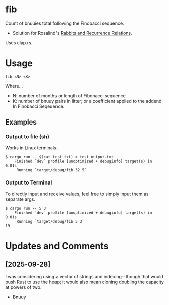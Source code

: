 # fib

Count of bnuuies total following the Finobacci sequence.
- Solution for Rosalind's [Rabbits and Recurrence Relations](https://rosalind.info/problems/fib/).

Uses clap.rs.

# Usage

```
fib <N> <K>
```

Where...
- N: number of months or length of Fibonacci sequence.
- K: number of bnuuy pairs in litter; or a coefficient applied to the addend In Finobacci Seqeuence.

## Examples

### Output to file (sh)
Works in Linux terminals.
```
$ cargo run -- $(cat test.txt) > test_output.txt
    Finished `dev` profile [unoptimized + debuginfo] target(s) in 0.01s
     Running `target/debug/fib 32 5`
```

### Output to Terminal
To directly input and receive values, feel free to simply input them as separate args.
```
$ cargo run -- 5 3
    Finished `dev` profile [unoptimized + debuginfo] target(s) in 0.01s
     Running `target/debug/fib 5 3`
19
```

# Updates and Comments

## [2025-09-28]
I was considering using a vector of strings and indexing--though that would push Rust to use the heap;
it would also mean cloning doubling the capacity at powers of two.
- Bnuuy

